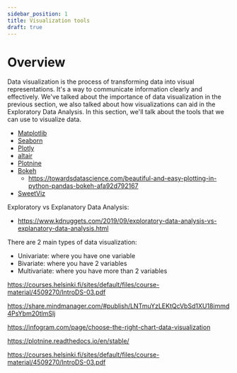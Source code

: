 ```yaml
---
sidebar_position: 1
title: Visualization tools
draft: true
---
```



<!-- WARNING: THIS FILE WAS AUTOGENERATED! DO NOT EDIT! Instead, edit the notebook w/the location & name as this file. -->

# Overview
Data visualization is the process of transforming data into visual representations. It's a way to communicate information clearly and effectively.
We've talked about the importance of data visualization in the previous section, we also talked about how visualizations can aid in the Exploratory Data Analysis. In this section, we'll talk about the tools that we can use to visualize data. 

- [Matplotlib](https://matplotlib.org/)
- [Seaborn](https://seaborn.pydata.org/)
- [Plotly](https://plotly.com/python)
- [altair](https://altair-viz.github.io/)
- [Plotnine](https://plotnine.readthedocs.io/en/stable/)
- [Bokeh](https://bokeh.org/)
  - https://towardsdatascience.com/beautiful-and-easy-plotting-in-python-pandas-bokeh-afa92d792167
- [SweetViz](https://github.com/fbdesignpro/sweetviz)

Exploratory vs Explanatory Data Analysis:
* https://www.kdnuggets.com/2019/09/exploratory-data-analysis-vs-explanatory-data-analysis.html

There are 2 main types of data visualization:
- Univariate: where you have one variable
- Bivariate: where you have 2 variables
- Multivariate: where you have more than 2 variables


https://courses.helsinki.fi/sites/default/files/course-material/4509270/IntroDS-03.pdf

https://share.mindmanager.com/#publish/LNTmuYzLEKtQcVbSd1XU18immd4PsYbm20tlmSlj

https://infogram.com/page/choose-the-right-chart-data-visualization

https://plotnine.readthedocs.io/en/stable/

https://courses.helsinki.fi/sites/default/files/course-material/4509270/IntroDS-03.pdf
